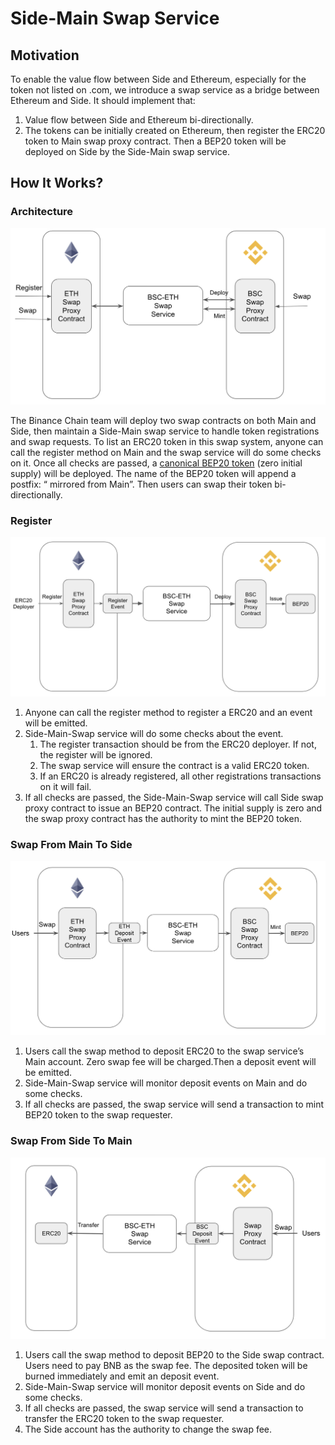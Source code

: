 # Side-Main Swap Service

## Motivation

To enable the value flow between Side and Ethereum, especially for the token not listed on .com, we introduce a swap service as a bridge between Ethereum and Side. It should implement that:
1. Value flow between Side and Ethereum bi-directionally.
2. The tokens can be initially created on Ethereum, then register the ERC20 token to Main swap proxy contract. Then a BEP20 token will be deployed on Side by the Side-Main swap service.

## How It Works?

### Architecture

![img](img/architecture.png)

The Binance Chain team will deploy two swap contracts on both Main and Side, then maintain a Side-Main swap service to handle token registrations and swap requests. To list an ERC20 token in this swap system, anyone can call the register method on Main and the swap service will do some checks on it. Once all checks are passed, a [canonical BEP20 token](https://github.com/binance-chain/canonical-upgradeable-bep20/blob/master/contracts/BEP20TokenImplementation.sol) (zero initial supply) will be deployed. The name of the BEP20 token will append a postfix: “ mirrored from Main”. Then users can swap their token bi-directionally.

### Register

![img](img/register.png)

1. Anyone can call the register method to register a ERC20 and an event will be emitted.
2. Side-Main-Swap service will do some checks about the event.
    1. The register transaction should be from the ERC20 deployer. If not, the register will be ignored.
    2. The swap service will ensure the contract is a valid ERC20 token.
    3. If an ERC20 is already registered, all other registrations transactions on it will fail.
4. If all checks are passed, the Side-Main-Swap service will call Side swap proxy contract to issue an BEP20 contract. The initial supply is zero and the swap proxy contract has the authority to mint the BEP20 token.

### Swap From Main To Side

![img](img/eth2bsc.png)

1. Users call the swap method to deposit ERC20 to the swap service’s Main account.  Zero swap fee will be charged.Then a deposit event will be emitted.
2. Side-Main-Swap service will monitor deposit events on Main and do some checks.
3. If all checks are passed, the swap service will send a transaction to mint BEP20 token to the swap requester.

### Swap From Side To Main

![img](img/bsc2eth.png)

1. Users call the swap method to deposit BEP20 to the Side swap contract. Users need to pay BNB as the swap fee. The deposited token will be burned immediately and emit an deposit event.
2. Side-Main-Swap service will monitor deposit events on Side and do some checks.
3. If all checks are passed, the swap service will send a transaction to transfer the ERC20 token to the swap requester.
4. The Side account has the authority to change the swap fee.

